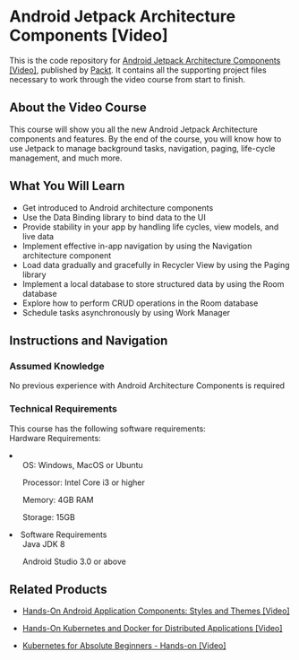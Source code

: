 # Android Jetpack Architecture Components [Video]
This is the code repository for [Android Jetpack Architecture Components [Video]](https://www.packtpub.com/application-development/android-jetpack-architecture-components-video?utm_source=github&utm_medium=repository&utm_campaign=9781789538229), published by [Packt](https://www.packtpub.com/?utm_source=github). It contains all the supporting project files necessary to work through the video course from start to finish.
## About the Video Course
This course will show you all the new Android Jetpack Architecture components and features. By the end of the course, you will know how to use Jetpack to manage background tasks, navigation, paging, life-cycle management, and much more.

<H2>What You Will Learn</H2>
<DIV class=book-info-will-learn-text>
<UL>
<LI>Get introduced to Android architecture components 
<LI>Use the Data Binding library to bind data to the UI 
<LI>Provide stability in your app by handling life cycles, view models, and live data 
<LI>Implement effective in-app navigation by using the Navigation architecture component 
<LI>Load data gradually and gracefully in Recycler View by using the Paging library&nbsp; 
<LI>Implement a local database to store structured data by using the Room database 
<LI>Explore how to perform CRUD operations in the Room database 
<LI>Schedule tasks asynchronously by using Work Manager </LI></UL></DIV>

## Instructions and Navigation
### Assumed Knowledge
No previous experience with Android Architecture Components is required
### Technical Requirements
This course has the following software requirements:<br/>
Hardware Requirements:
<li><ul>OS: Windows, MacOS or Ubuntu</ul>
<ul>Processor: Intel Core i3 or higher</ul>
<ul>Memory: 4GB RAM</ul>
<ul>Storage: 15GB</ul>
</li>
<li>Software Requirements
<ul>Java JDK 8</ul>
<ul>Android Studio 3.0 or above </ul>
</li>

## Related Products
* [Hands-On Android Application Components: Styles and Themes [Video]](https://www.packtpub.com/application-development/hands-android-application-components-styles-and-themes-video?utm_source=github&utm_medium=repository&utm_campaign=9781789808711)

* [Hands-On Kubernetes and Docker for Distributed Applications [Video]](https://www.packtpub.com/virtualization-and-cloud/hands-kubernetes-and-docker-distributed-applications-video?utm_source=github&utm_medium=repository&utm_campaign=9781788994033)

* [Kubernetes for Absolute Beginners - Hands-on [Video]](https://www.packtpub.com/application-development/kubernetes-absolute-beginners-hands-video?utm_source=github&utm_medium=repository&utm_campaign=9781838555962)

